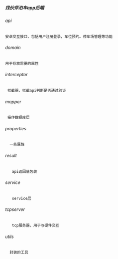 #####  找伙伴泊车app后端   

######  api     
    安卓交互接口，包括用户注册登录，车位预约。停车场管理等功能
######  domain  
    用于存放需要的属性   
######  interceptor  
     拦截器，拦截api判断是否通过验证   
######  mapper   
     操作数据库层  

###### properties   
      一些属性   
###### result   
       api返回值包装   
###### service  
       service层   
###### tcpserver  
       tcp服务器，用于与硬件交互   
###### utils  
      封装的工具